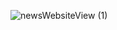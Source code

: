 ![newsWebsiteView (1)](https://github.com/user-attachments/assets/b3f77915-f7fb-4fa3-b295-a7ee8b5c888a)
